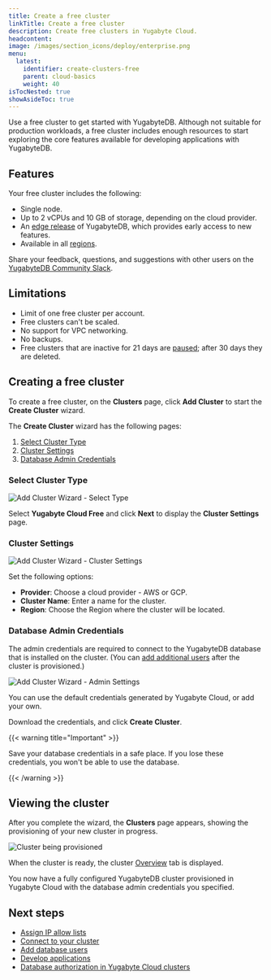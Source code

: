 ```yaml
---
title: Create a free cluster
linkTitle: Create a free cluster
description: Create free clusters in Yugabyte Cloud.
headcontent:
image: /images/section_icons/deploy/enterprise.png
menu:
  latest:
    identifier: create-clusters-free
    parent: cloud-basics
    weight: 40
isTocNested: true
showAsideToc: true
---
```


Use a free cluster to get started with YugabyteDB. Although not suitable for production workloads, a free cluster includes enough resources to start exploring the core features available for developing applications with YugabyteDB.

## Features

Your free cluster includes the following:

- Single node.
- Up to 2 vCPUs and 10 GB of storage, depending on the cloud provider.
- An [edge release](../../cloud-faq/#what-version-of-yugabytedb-does-my-cluster-run-on) of YugabyteDB, which provides early access to new features.
- Available in all [regions](../../release-notes#cloud-provider-regions).

Share your feedback, questions, and suggestions with other users on the [YugabyteDB Community Slack](https://www.yugabyte.com/slack).

## Limitations

- Limit of one free cluster per account.
- Free clusters can't be scaled.
- No support for VPC networking.
- No backups.
- Free clusters that are inactive for 21 days are [paused](../../cloud-faq/#why-is-my-free-cluster-paused); after 30 days they are deleted.

## Creating a free cluster

To create a free cluster, on the **Clusters** page, click **Add Cluster** to start the **Create Cluster** wizard.

The **Create Cluster** wizard has the following pages:

1. [Select Cluster Type](#select-cluster-type)
1. [Cluster Settings](#cluster-settings)
1. [Database Admin Credentials](#database-admin-credentials)

### Select Cluster Type

![Add Cluster Wizard - Select Type](/images/yb-cloud/cloud-addcluster1-type.png)

Select **Yugabyte Cloud Free** and click **Next** to display the **Cluster Settings** page.

### Cluster Settings

![Add Cluster Wizard - Cluster Settings](/images/yb-cloud/cloud-addcluster-free2.png)

Set the following options:

- **Provider**: Choose a cloud provider - AWS or GCP.
- **Cluster Name**: Enter a name for the cluster.
- **Region**: Choose the Region where the cluster will be located.

### Database Admin Credentials

The admin credentials are required to connect to the YugabyteDB database that is installed on the cluster. (You can [add additional users](../../cloud-secure-clusters/add-users/) after the cluster is provisioned.)

![Add Cluster Wizard - Admin Settings](/images/yb-cloud/cloud-addcluster-admin.png)

You can use the default credentials generated by Yugabyte Cloud, or add your own.

Download the credentials, and click **Create Cluster**.

{{< warning title="Important" >}}

Save your database credentials in a safe place. If you lose these credentials, you won't be able to use the database.

{{< /warning >}}

## Viewing the cluster

After you complete the wizard, the **Clusters** page appears, showing the provisioning of your new cluster in progress.

![Cluster being provisioned](/images/yb-cloud/cloud-cluster-provisioning.png)

When the cluster is ready, the cluster [Overview](../../cloud-monitor/overview/) tab is displayed.

You now have a fully configured YugabyteDB cluster provisioned in Yugabyte Cloud with the database admin credentials you specified.

## Next steps

- [Assign IP allow lists](../../cloud-secure-clusters/add-connections/)
- [Connect to your cluster](../../cloud-connect/)
- [Add database users](../../cloud-secure-clusters/add-users/)
- [Develop applications](../../cloud-develop/)
- [Database authorization in Yugabyte Cloud clusters](../../cloud-secure-clusters/cloud-users/)
